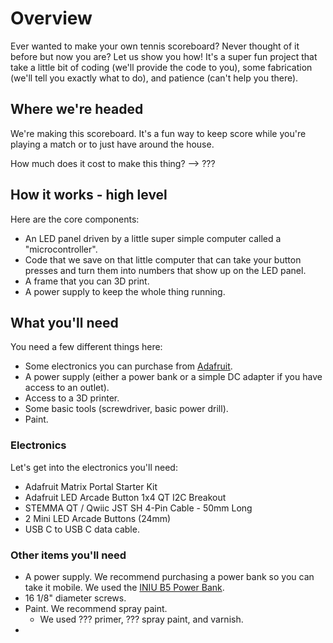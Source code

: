 # Overview

Ever wanted to make your own tennis scoreboard? Never thought of it before but now you are? Let us show you how! It's a super fun project that take a little bit of coding (we'll provide the code to you), some fabrication (we'll tell you exactly what to do), and patience (can't help you there).

## Where we're headed

<gif of completed scoreboard>

We're making this scoreboard. It's a fun way to keep score while you're playing a match or to just have around the house.

How much does it cost to make this thing? --> ???

## How it works - high level

Here are the core components:

- An LED panel driven by a little super simple computer called a "microcontroller".
- Code that we save on that little computer that can take your button presses and turn them into numbers that show up on the LED panel.
- A frame that you can 3D print.
- A power supply to keep the whole thing running.


## What you'll need

You need a few different things here:

- Some electronics you can purchase from [Adafruit](https://www.adafruit.com/).
- A power supply (either a power bank or a simple DC adapter if you have access to an outlet).
- Access to a 3D printer.
- Some basic tools (screwdriver, basic power drill).
- Paint.

### Electronics

Let's get into the electronics you'll need:

- Adafruit Matrix Portal Starter Kit
- Adafruit LED Arcade Button 1x4 QT I2C Breakout
- STEMMA QT / Qwiic JST SH 4-Pin Cable - 50mm Long
- 2 Mini LED Arcade Buttons (24mm)
- USB C to USB C data cable.

### Other items you'll need

- A power supply. We recommend purchasing a power bank so you can take it mobile. We used the [INIU B5 Power Bank](https://iniushop.com/products/iniu-megapower-20000mah-portable-charger).
- 16 1/8" diameter screws.
- Paint. We recommend spray paint.
    - We used ??? primer, ??? spray paint, and varnish.
- 
